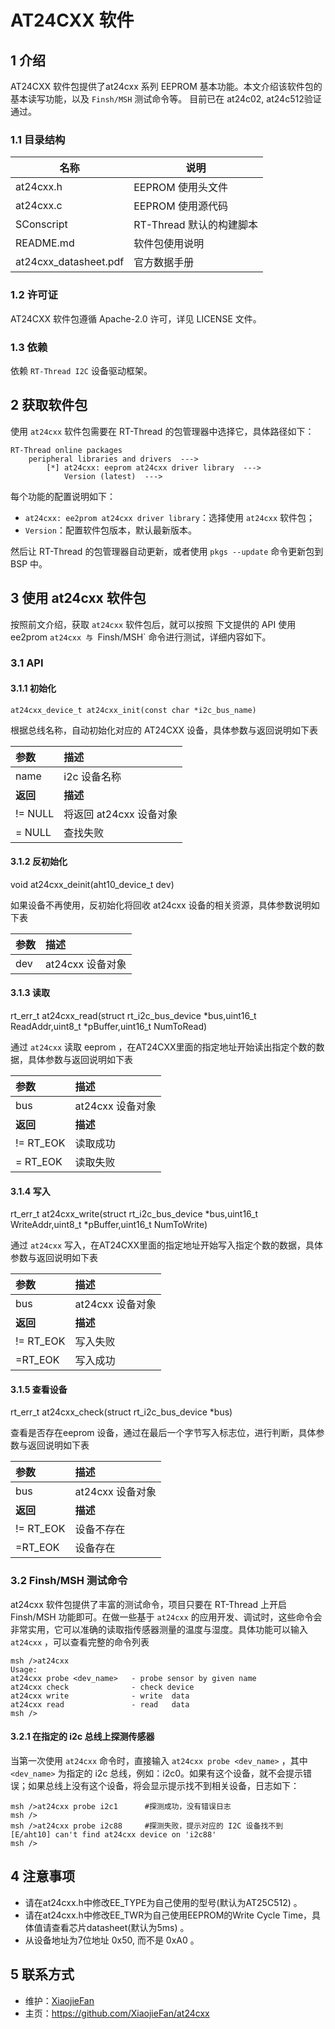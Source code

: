 # AT24CXX 软件

## 1 介绍

AT24CXX 软件包提供了at24cxx 系列 EEPROM 基本功能。本文介绍该软件包的基本读写功能，以及 `Finsh/MSH` 测试命令等。
目前已在 at24c02, at24c512验证通过。

### 1.1 目录结构

| 名称 | 说明 |
| ---- | ---- |
| at24cxx.h | EEPROM 使用头文件 |
| at24cxx.c | EEPROM 使用源代码 |
| SConscript | RT-Thread 默认的构建脚本 |
| README.md | 软件包使用说明 |
| at24cxx_datasheet.pdf | 官方数据手册 |

### 1.2 许可证

AT24CXX 软件包遵循  Apache-2.0 许可，详见 LICENSE 文件。

### 1.3 依赖

依赖 `RT-Thread I2C` 设备驱动框架。

## 2 获取软件包

使用 `at24cxx` 软件包需要在 RT-Thread 的包管理器中选择它，具体路径如下：

```
RT-Thread online packages
    peripheral libraries and drivers  --->
        [*] at24cxx: eeprom at24cxx driver library  --->
            Version (latest)  --->
```


每个功能的配置说明如下：

- `at24cxx: ee2prom at24cxx driver library`：选择使用 `at24cxx` 软件包；
- `Version`：配置软件包版本，默认最新版本。

然后让 RT-Thread 的包管理器自动更新，或者使用 `pkgs --update` 命令更新包到 BSP 中。

## 3 使用 at24cxx 软件包

按照前文介绍，获取 `at24cxx` 软件包后，就可以按照 下文提供的 API 使用 ee2prom `at24cxx 与 `Finsh/MSH` 命令进行测试，详细内容如下。

### 3.1 API

#### 3.1.1  初始化 

`at24cxx_device_t at24cxx_init(const char *i2c_bus_name)`

根据总线名称，自动初始化对应的 AT24CXX 设备，具体参数与返回说明如下表

| 参数    | 描述                      |
| :----- | :----------------------- |
| name   | i2c 设备名称 |
| **返回** | **描述** |
| != NULL | 将返回 at24cxx 设备对象 |
| = NULL | 查找失败 |

#### 3.1.2  反初始化

void at24cxx_deinit(aht10_device_t dev)

如果设备不再使用，反初始化将回收 at24cxx 设备的相关资源，具体参数说明如下表

| 参数 | 描述           |
| :--- | :------------- |
| dev  | at24cxx 设备对象 |

#### 3.1.3 读取 

rt_err_t at24cxx_read(struct rt_i2c_bus_device *bus,uint16_t ReadAddr,uint8_t *pBuffer,uint16_t NumToRead)

通过 `at24cxx` 读取 eeprom ，在AT24CXX里面的指定地址开始读出指定个数的数据，具体参数与返回说明如下表

| 参数     | 描述           |
| :------- | :------------- |
| bus      | at24cxx 设备对象 |
| **返回** | **描述**       |
| != RT_EOK | 读取成功     |
| = RT_EOK| 读取失败       |

#### 3.1.4 写入

rt_err_t at24cxx_write(struct rt_i2c_bus_device *bus,uint16_t WriteAddr,uint8_t *pBuffer,uint16_t NumToWrite)


通过 `at24cxx` 写入，在AT24CXX里面的指定地址开始写入指定个数的数据，具体参数与返回说明如下表

| 参数     | 描述          |
| :------- | :------------ |
| bus      | at24cxx 设备对象 |
| **返回** | **描述**      |
| != RT_EOK  | 写入失败    |
| =RT_EOK    | 写入成功      |

#### 3.1.5 查看设备

rt_err_t at24cxx_check(struct rt_i2c_bus_device *bus)

查看是否存在eeprom 设备，通过在最后一个字节写入标志位，进行判断，具体参数与返回说明如下表

| 参数     | 描述          |
| :------- | :------------ |
| bus      | at24cxx 设备对象 |
| **返回** | **描述**      |
| != RT_EOK  | 设备不存在    |
| =RT_EOK    | 设备存在      |


### 3.2 Finsh/MSH 测试命令

at24cxx 软件包提供了丰富的测试命令，项目只要在 RT-Thread 上开启 Finsh/MSH 功能即可。在做一些基于 `at24cxx` 的应用开发、调试时，这些命令会非常实用，它可以准确的读取指传感器测量的温度与湿度。具体功能可以输入 `at24cxx` ，可以查看完整的命令列表

```
msh />at24cxx
Usage:
at24cxx probe <dev_name>   - probe sensor by given name
at24cxx check              - check device
at24cxx write              - write  data
at24cxx read               - read   data
msh />
```

#### 3.2.1 在指定的 i2c 总线上探测传感器 

当第一次使用 `at24cxx` 命令时，直接输入 `at24cxx probe <dev_name>` ，其中 `<dev_name>` 为指定的 i2c 总线，例如：i2c0。如果有这个设备，就不会提示错误；如果总线上没有这个设备，将会显示提示找不到相关设备，日志如下：

```
msh />at24cxx probe i2c1      #探测成功，没有错误日志
msh />
msh />at24cxx probe i2c88     #探测失败，提示对应的 I2C 设备找不到
[E/aht10] can't find at24cxx device on 'i2c88'
msh />
```

## 4 注意事项

- 请在at24cxx.h中修改EE_TYPE为自己使用的型号(默认为AT25C512) 。
- 请在at24cxx.h中修改EE_TWR为自己使用EEPROM的Write Cycle Time，具体值请查看芯片datasheet(默认为5ms) 。
- 从设备地址为7位地址 0x50, 而不是 0xA0 。

## 5 联系方式

* 维护：[XiaojieFan](https://github.com/XiaojieFan)
* 主页：https://github.com/XiaojieFan/at24cxx

